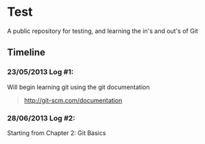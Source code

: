 # Test

A public repository for testing, and learning the in's and out's of Git

## Timeline

### 23/05/2013 Log #1:
Will begin learning git using the git documentation 

> http://git-scm.com/documentation

### 28/06/2013 Log #2:
Starting from Chapter 2: Git Basics


